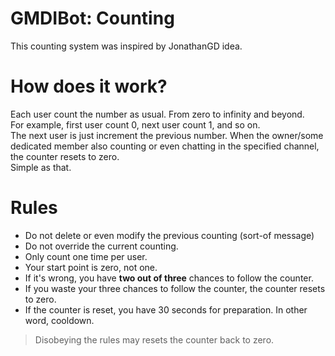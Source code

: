 # GMDIBot: Counting
This counting system was inspired by JonathanGD idea.

# How does it work?
Each user count the number as usual. From zero to infinity and beyond. <br>
For example, first user count 0, next user count 1, and so on. <br>
The next user is just increment the previous number.
When the owner/some dedicated member also counting or even chatting in the specified channel, the counter resets to zero. <br>
Simple as that.

# Rules
- Do not delete or even modify the previous counting (sort-of message)
- Do not override the current counting.
- Only count one time per user.
- Your start point is zero, not one.
- If it's wrong, you have __two out of three__ chances to follow the counter.
- If you waste your three chances to follow the counter, the counter resets to zero.
- If the counter is reset, you have 30 seconds for preparation. In other word, cooldown.
> Disobeying the rules may resets the counter back to zero.
